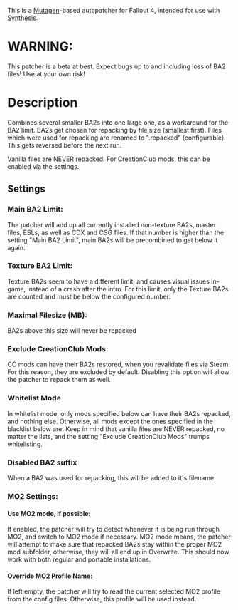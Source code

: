 This is a [Mutagen](https://github.com/Mutagen-Modding/Mutagen)-based autopatcher for Fallout 4, intended for use with [Synthesis](https://github.com/Mutagen-Modding/Synthesis).

# WARNING: 
This patcher is a beta at best. Expect bugs up to and including loss of BA2 files!
Use at your own risk!

# Description
Combines several smaller BA2s into one large one, as a workaround for the BA2 limit.
BA2s get chosen for repacking by file size (smallest first). 
Files which were used for repacking are renamed to ".repacked" (configurable). 
This gets reversed before the next run.

Vanilla files are NEVER repacked. For CreationClub mods, this can be enabled via the settings.

## Settings

### Main BA2 Limit:
The patcher will add up all currently installed non-texture BA2s, master files, ESLs, as well as CDX and CSG files.
If that number is higher than the setting "Main BA2 Limit", main BA2s will be precombined to get below it again.

### Texture BA2 Limit:
Texture BA2s seem to have a different limit, and causes visual issues in-game, instead of a crash after the intro.
For this limit, only the Texture BA2s are counted and must be below the configured number.

### Maximal Filesize (MB):
BA2s above this size will never be repacked

### Exclude CreationClub Mods:
CC mods can have their BA2s restored, when you revalidate files via Steam. For this reason, they are excluded by default.
Disabling this option will allow the patcher to repack them as well.

### Whitelist Mode
In whitelist mode, only mods specified below can have their BA2s repacked, and nothing else.
Otherwise, all mods except the ones specified in the blacklist below are.
Keep in mind that vanilla files are NEVER repacked, no matter the lists, and the setting "Exclude CreationClub Mods" trumps whitelisting.

### Disabled BA2 suffix
When a BA2 was used for repacking, this will be added to it's filename.

### MO2 Settings:
#### Use MO2 mode, if possible:
If enabled, the patcher will try to detect whenever it is being run through MO2, and switch to MO2 mode if necessary.
MO2 mode means, the patcher will attempt to make sure that repacked BA2s stay within the proper MO2 mod subfolder,
otherwise, they will all end up in Overwrite.
This should now work with both regular and portable installations.

#### Override MO2 Profile Name:
If left empty, the patcher will try to read the current selected MO2 profile from the config files.
Otherwise, this profile will be used instead.